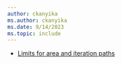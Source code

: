 ```yaml
---
author: ckanyika
ms.author: ckanyika
ms.date: 9/14/2023
ms.topic: include
---
```


- [Limits for area and iteration paths](#limits-for-area-and-iteration-paths)